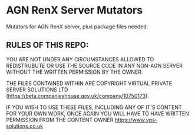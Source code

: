 # AGN RenX Server Mutators
Mutators for AGN RenX server, plus package files needed.


## RULES OF THIS REPO:

YOU ARE NOT UNDER ANY CIRCUMSTANCES ALLOWED TO REDISTRUBUTE OR USE THE SOURCE CODE IN ANY NON-AGN SERVER WITHOUT THE WRITTEN PERMISSION BY THE OWNER.

THE FILES CONTAINED WITHIN ARE COPYRIGHT VIRTUAL PRIVATE SERVER SOLUTIONS LTD (https://beta.companieshouse.gov.uk/company/10750173).

IF YOU WISH TO USE THESE FILES, INCLUDING ANY OF IT'S CONTENT FOR YOUR OWN WORK, ONCE AGAIN YOU WILL HAVE TO HAVE WRITTEN PERMISSION FROM THE CONTENT OWNER https://www.vps-solutions.co.uk
